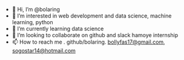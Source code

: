 - 👋 Hi, I’m @bolaring
- 👀 I’m interested in web development and data science, machine learning, python
- 🌱 I’m currently learning data science
- 💞️ I’m looking to collaborate on github and slack hamoye internship
- 📫 How to reach me . github/bolaring. bollyfas17@gmail.com, sogostar14@hotmail.com

<!---
bolaring/bolaring is a ✨ special ✨ repository because its `README.md` (this file) appears on your GitHub profile.
You can click the Preview link to take a look at your changes.
--->
